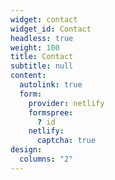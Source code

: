 ```yaml
---
widget: contact
widget_id: Contact
headless: true
weight: 100
title: Contact
subtitle: null
content:
  autolink: true
  form:
    provider: netlify
    formspree:
      ? id
    netlify:
      captcha: true
design:
  columns: "2"
---
```

